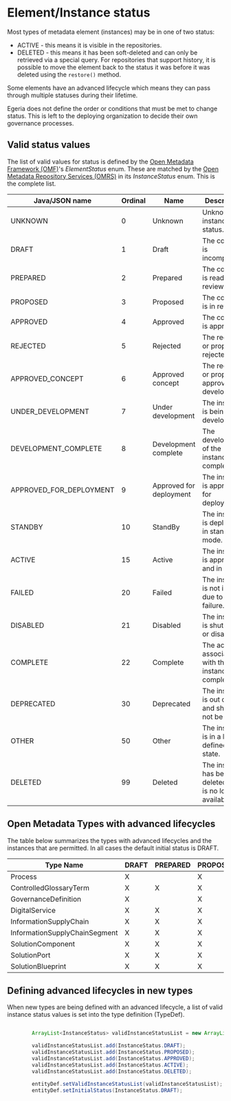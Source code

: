 <!-- SPDX-License-Identifier: CC-BY-4.0 -->
<!-- Copyright Contributors to the Egeria project. -->

# Element/Instance status

Most types of metadata element (instances) may be in one of two status:

- ACTIVE - this means it is visible in the repositories.
- DELETED - this means it has been soft-deleted and can only be retrieved via a special query.  For repositories that support history, it is possible to move the element back to the status it was before it was deleted using the `restore()` method.

Some elements have an advanced lifecycle which means they can pass through multiple statuses during their lifetime.  

Egeria does not define the order or conditions that must be met to change status.  This is left to the deploying organization to decide their own governance processes.

## Valid status values

The list of valid values for status is defined by the [Open Metadata Framework (OMF)](/frameworks/omf/overview)'s *ElementStatus* enum.  These are matched by the [Open Metadata Repository Services (OMRS)](/services/omrs) in its *InstanceStatus* enum.  This is the complete list.

| Java/JSON name          | Ordinal | Name                    | Description                                               |
|-------------------------|---------|-------------------------|-----------------------------------------------------------|
| UNKNOWN                 | 0       | Unknown                 | Unknown instance status.                                  |
| DRAFT                   | 1       | Draft                   | The content is incomplete.                                |
| PREPARED                | 2       | Prepared                | The content is ready for review.                          |
| PROPOSED                | 3       | Proposed                | The content is in review.                                 |
| APPROVED                | 4       | Approved                | The content is approved.                                  |
| REJECTED                | 5       | Rejected                | The request or proposal is rejected.                      |
| APPROVED_CONCEPT        | 6       | Approved concept        | The request or proposal is approved for development.      |
| UNDER_DEVELOPMENT       | 7       | Under development       | The instance is being developed.                          |
| DEVELOPMENT_COMPLETE    | 8       | Development complete    | The development of the instance is complete.              |
| APPROVED_FOR_DEPLOYMENT | 9       | Approved for deployment | The instance is approved for deployment.                  |
| STANDBY                 | 10      | StandBy                 | The instance is deployed in standby mode.                 |
| ACTIVE                  | 15      | Active                  | The instance is approved and in use.                      |
| FAILED                  | 20      | Failed                  | The instance is not in use due to failure.                |
| DISABLED                | 21      | Disabled                | The instance is shutdown or disabled.                     |
| COMPLETE                | 22      | Complete                | The activity associated with the instance is complete.    |
| DEPRECATED              | 30      | Deprecated              | The instance is out of date and should not be used.       |
| OTHER                   | 50      | Other                   | The instance is in a locally defined state.               |
| DELETED                 | 99      | Deleted                 | The instance has been deleted and is no longer available. |

## Open Metadata Types with advanced lifecycles

The table below summarizes the types with advanced lifecycles and the instances that are permitted.  In all cases the default initial status is DRAFT.

| Type Name                     | DRAFT | PREPARED | PROPOSED | APPROVED | REJECTED | APPROVED_CONCEPT | UNDER_DEVELOPMENT | DEVELOPMENT_COMPLETE | APPROVED_FOR_DEPLOYMENT | STANDBY | ACTIVE | FAILED | DISABLED | COMPLETE | DEPRECATED | OTHER | DELETED |
|-------------------------------|-------|----------|----------|----------|----------|------------------|-------------------|----------------------|-------------------------|---------|--------|--------|----------|----------|------------|-------|---------|
| Process                       | X     |          | X        | X        |          |                  |                   |                      |                         |         | X      |        |          |          |            |       | X       | 
| ControlledGlossaryTerm        | X     | X        | X        | X        | X        |                  |                   |                      |                         |         | X      |        |          |          | X          | X     | X       | 
| GovernanceDefinition          | X     |          | X        | X        |          |                  |                   |                      |                         |         | X      |        |          |          | X          | X     | X       | 
| DigitalService                | X     | X        | X        | X        | X        | X                | X                 | X                    | X                       |         | X      |        | X        |          | X          | X     | X       | 
| InformationSupplyChain        | X     | X        | X        | X        | X        |                  |                   |                      |                         |         | X      |        | X        |          | X          | X     | X       | 
| InformationSupplyChainSegment | X     | X        | X        | X        | X        |                  |                   |                      |                         |         | X      |        | X        |          | X          | X     | X       | 
| SolutionComponent             | X     | X        | X        | X        | X        |                  |                   |                      |                         |         | X      |        | X        |          | X          | X     | X       | 
| SolutionPort                  | X     | X        | X        | X        | X        |                  |                   |                      |                         |         | X      |        | X        |          | X          | X     | X       | 
| SolutionBlueprint             | X     | X        | X        | X        | X        |                  |                   |                      |                         |         | X      |        | X        |          | X          | X     | X       | 



## Defining advanced lifecycles in new types

When new types are being defined with an advanced lifecycle, a list of valid instance status values is set into the type definition (TypeDef).

```java

        ArrayList<InstanceStatus> validInstanceStatusList = new ArrayList<>();

        validInstanceStatusList.add(InstanceStatus.DRAFT);
        validInstanceStatusList.add(InstanceStatus.PROPOSED);
        validInstanceStatusList.add(InstanceStatus.APPROVED);
        validInstanceStatusList.add(InstanceStatus.ACTIVE);
        validInstanceStatusList.add(InstanceStatus.DELETED);

        entityDef.setValidInstanceStatusList(validInstanceStatusList);
        entityDef.setInitialStatus(InstanceStatus.DRAFT);
        
```



